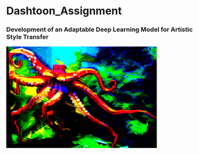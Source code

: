 # Dashtoon_Assignment

### Development of an Adaptable Deep Learning Model for Artistic Style Transfer

<img src='output5.0.png' width=80% />
